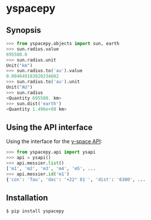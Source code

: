 
# yspacepy

## Synopsis

```python
>>> from yspacepy.objects import sun, earth
>>> sun.radius.value
695508.0
>>> sun.radius.unit
Unit("km")
>>> sun.radius.to('au').value
0.004649183820234682
>>> sun.radius.to('au').unit
Unit("AU")
>>> sun.radius
<Quantity 695508. km>
>>> sun.dist('earth')
<Quantity 1.496e+08 km>
```

## Using the API interface

Using the interface for the [y-space API](http://y-space.pw/api):

```python
>>> from yspacepy.api import ysapi
>>> api = ysapi()
>>> api.messier.list()
['m1', 'm2', 'm3', 'm4', 'm5', ...
>>> api.messier.id('m1')
{'con': 'Tau', 'dec': '+22° 01′', 'dist': '6300', ...
```

## Installation

    $ pip install yspacepy

